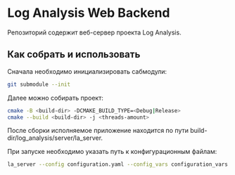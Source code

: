# Log Analysis Web Backend
Репозиторий содержит веб-сервер проекта Log Analysis.

## Как собрать и использовать
Сначала необходимо инициализировать сабмодули:
```bash
git submodule --init
```

Далее можно собирать проект:
```bash
cmake -B <build-dir> -DCMAKE_BUILD_TYPE=<Debug|Release>
cmake --build <build-dir> -j <threads-amount>
```

После сборки исполняемое приложение находится по пути build-dir/log_analysis/server/la_server.

При запуске необходимо указать путь к конфигурационным файлам:
```bash
la_server --config configuration.yaml --config_vars configuration_vars.yaml
```
